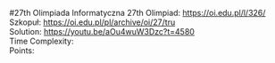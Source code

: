 #27th Olimpiada Informatyczna
27th Olimpiad: https://oi.edu.pl/l/326/ <br />
Szkopuł: https://oi.edu.pl/pl/archive/oi/27/tru <br />
Solution: https://youtu.be/aOu4wuW3Dzc?t=4580 <br />
Time Complexity: <br />
Points:  <br />